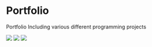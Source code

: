 # Portfolio
Portfolio 
Including various different programming projects


<!-- Start Code Coverage Badges -->
<img loading='lazy' src='https://img.shields.io/badge/coverage-13-green' class='img_ev3q'>
<!-- End Code Coverage Badges -->

<!-- Start Docstring Coverage Badges -->
<img loading='lazy' src='https://img.shields.io/badge/docstr_coverage-94-green' class='img_ev3q'>
<!-- End Docstring Coverage Badges -->

<!-- Start Version Badges -->
<img loading='lazy' src='https://img.shields.io/badge/version-0.0.0-green' class='img_ev3q'>
<!-- End Version Badges -->


